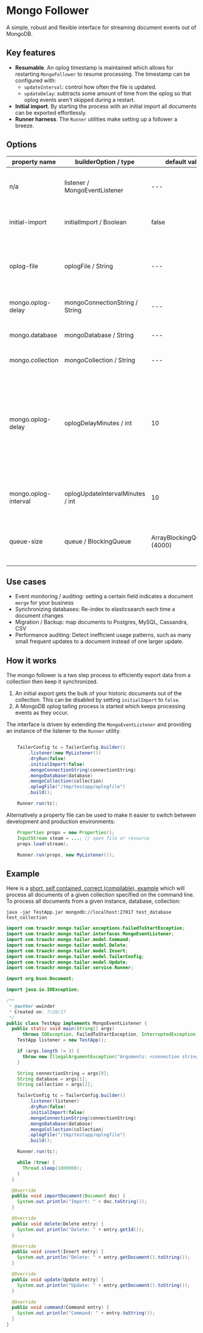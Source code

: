 # Mongo Follower

A simple, robust and flexible interface for streaming document events out of MongoDB.


## Key features
* **Resumable**. An oplog timestamp is maintained which allows for restarting `MongoFollower` to resume processing. The timestamp can be configured with:
  * `updateInterval`: control how often the file is updated.
  * `updateDelay`: subtracts some amount of time from the oplog so that oplog events aren't skipped during a restart.
* **Initial import**. By starting the process with an initial import all documents can be exported effortlessly.
* **Runner harness**. The `Runner` utilities make setting up a follower a breeze.


## Options

| property name | builderOption / type | default value | description |
| ------------- | ---- | ------------- | ----------- |
| n/a | listener / MongoEventListener | --- | A class extending the `MongoEventListener` interface to process events. |
| initial-import | initialImport / Boolean | false | Toggle whether or not an initial import should be performed. |
| oplog-file | oplogFile / String | --- | The absolute path to the oplog file, this needs to be accessible for reading and writing by the user running MongoFollower. |
| mongo.oplog-delay | mongoConnectionString / String | --- | Standard MongoDB connection string. |
| mongo.database | mongoDatabase / String | --- | Database containing the collection to be followed. |
| mongo.collection | mongoCollection / String | --- | Collection being followed. |
| mongo.oplog-delay | oplogDelayMinutes / int | 10 | Number of minutes to lag behind the oplog. By delaying the oplog you can restart your process without missing any events. Note that this expects that it is ok to send the same event multiple times as long as they are sent in order. |
| mongo.oplog-interval | oplogUpdateIntervalMinutes / int | 10 | The number of minutes to wait between updating the oplog timestamp file. |
| queue-size | queue / BlockingQueue<Record> | ArrayBlockingQueue<>(4000) | Optionally override the queue implementation with something custom or with a different capacity. |


## Use cases

- Event monitoring / auditing: setting a certain field indicates a document `merge` for your business
- Synchronizing databases: Re-index to elasticsearch each time a document changes
- Migration / Backup: map documents to Postgres, MySQL, Cassandra, CSV
- Performance auditing: Detect inefficient usage patterns, such as many small frequent updates to a document instead of one larger update.


## How it works
The mongo follower is a two step process to efficiently export data from a collection then keep it synchronized.

1. An initial export gets the bulk of your historic documents out of the collection. This can be disabled by setting `initialImport` to `false`.
2. A MongoDB oplog tailing process is started which keeps processing events as they occur.

The interface is driven by extending the `MongoEventListener` and providing an instance of the listener to the `Runner` utility.
```java

    TailerConfig tc = TailerConfig.builder()
        .listener(new MyListener())
        .dryRun(false)
        .initialImport(false)
        .mongoConnectionString(connectionString)
        .mongoDatabase(database)
        .mongoCollection(collection)
        .oplogFile("/tmp/testapp/oplogfile")
        .build();

    Runner.run(tc);
```

Alternatively a property file can be used to make it easier to switch between development and production environments:
```java
    Properties props = new Properties();
    InputStream steam = ...; // open file or resource
    props.load(stream);

    Runner.run(props, new MyListener());
```


## Example

Here is a [short, self contained, correct (compilable), example](http://sscce.org/) which will process all documents of a given collection specified on the command line. To process all documents from a given instance, database, collection:
```
java -jar TestApp.jar mongodb://localhost:27017 test_database test_collection
```

```java
import com.traackr.mongo.tailer.exceptions.FailedToStartException;
import com.traackr.mongo.tailer.interfaces.MongoEventListener;
import com.traackr.mongo.tailer.model.Command;
import com.traackr.mongo.tailer.model.Delete;
import com.traackr.mongo.tailer.model.Insert;
import com.traackr.mongo.tailer.model.TailerConfig;
import com.traackr.mongo.tailer.model.Update;
import com.traackr.mongo.tailer.service.Runner;

import org.bson.Document;

import java.io.IOException;

/**
 * @author wwinder
 * Created on: 7/20/17
 */
public class TestApp implements MongoEventListener {
  public static void main(String[] args)
      throws IOException, FailedToStartException, InterruptedException {
    TestApp listener = new TestApp();

    if (args.length != 3) {
      throw new IllegalArgumentException("Arguments: <connection string> <database> <collection>");
    }

    String connectionString = args[0];
    String database = args[1];
    String collection = args[2];

    TailerConfig tc = TailerConfig.builder()
        .listener(listener)
        .dryRun(false)
        .initialImport(false)
        .mongoConnectionString(connectionString)
        .mongoDatabase(database)
        .mongoCollection(collection)
        .oplogFile("/tmp/testapp/oplogfile")
        .build();

    Runner.run(tc);

    while (true) {
      Thread.sleep(1000000);
    }
  }

  @Override
  public void importDocument(Document doc) {
    System.out.println("Import: " + doc.toString());
  }

  @Override
  public void delete(Delete entry) {
    System.out.println("Delete: " + entry.getId());
  }

  @Override
  public void insert(Insert entry) {
    System.out.println("Delete: " + entry.getDocument().toString());
  }

  @Override
  public void update(Update entry) {
    System.out.println("Update: " + entry.getDocument().toString());
  }

  @Override
  public void command(Command entry) {
    System.out.println("Command: " + entry.toString());
  }
}
```
